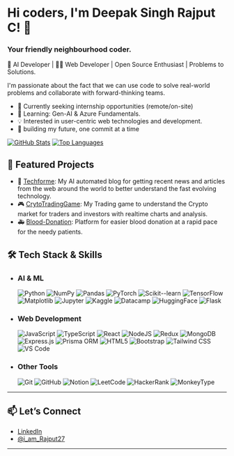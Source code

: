 
# Hi coders, I'm Deepak Singh Rajput C! 👋
### Your friendly neighbourhood coder. 


🤖 AI Developer  | 👨‍💻 Web Developer | Open Source Enthusiast | Problems to Solutions.

I'm passionate about the fact that we can use code to solve real-world problems and collaborate with forward-thinking teams.
- 🔭 Currently seeking internship opportunities (remote/on-site)
- 🌱 Learning: Gen-AI & Azure Fundamentals.
- 💡 Interested in user-centric web technologies and development.
- 🤝 building my future, one commit at a time

[![GitHub Stats](https://github-readme-stats.vercel.app/api?username=DeepakSinghRajputC&show_icons=true&theme=radical)](https://github.com/DeepakSinghRajputC)                   [![Top Languages](https://github-readme-stats.vercel.app/api/top-langs/?username=DeepakSinghRajputC&layout=compact&theme=radical)](https://github.com/DeepakSinghRajputC)


## 🌟 Featured Projects
- 📰 [Techforme](https://github.com/DeepakSinghRajputC/Techforme): My AI automated blog for getting recent news and articles from the web around the world to better understand the fast evolving technology.
- 🎮 [CrytoTradingGame](https://github.com/DeepakSinghRajputC/Crypto-Trading-Game): My Trading game to understand the Crypto market for traders and investors with realtime charts and analysis.
- 🚑 [Blood-Donation](https://github.com/DeepakSinghRajputC/Blood-Donation): Platform for easier blood donation at a rapid pace for the needy patients.

## 🛠️ Tech Stack & Skills
- ### AI & ML
  ![Python](https://img.shields.io/badge/Python-%23306998?style=for-the-badge&logo=python&logoColor=white&labelColor=073659)
  ![NumPy](https://img.shields.io/badge/NumPy-%23013243?style=for-the-badge&logo=numpy&logoColor=white&labelColor=011E2A)
  ![Pandas](https://img.shields.io/badge/Pandas-%23150458?style=for-the-badge&logo=pandas&logoColor=white&labelColor=0A0322)
  ![PyTorch](https://img.shields.io/badge/PyTorch-%23EE4C2C?style=for-the-badge&logo=pytorch&logoColor=white&labelColor=000000)
  ![Scikit--learn](https://img.shields.io/badge/Scikit–learn-%23F7931E?style=for-the-badge&logo=scikit-learn&logoColor=white&labelColor=000000)
  ![TensorFlow](https://img.shields.io/badge/TensorFlow-C25E00?style=for-the-badge&logo=tensorflow&logoColor=white&labelColor=000000)
  ![Matplotlib](https://img.shields.io/badge/Matplotlib-000000?style=for-the-badge&logo=matplotlib&logoColor=white&labelColor=000000)
  ![Jupyter](https://img.shields.io/badge/Jupyter-B35409?style=for-the-badge&logo=jupyter&logoColor=white&labelColor=000000)
  ![Kaggle](https://img.shields.io/badge/Kaggle-188CBF?style=for-the-badge&logo=kaggle&logoColor=white&labelColor=000000)
  ![Datacamp](https://img.shields.io/badge/Datacamp-198C47?style=for-the-badge&logo=datacamp&logoColor=white&labelColor=000000)
  ![HuggingFace](https://img.shields.io/badge/HuggingFace-B3980A?style=for-the-badge&logo=huggingface&logoColor=white&labelColor=000000)
  ![Flask](https://img.shields.io/badge/Flask-000000?style=for-the-badge&logo=flask&labelColor=000000)

- ### Web Development
  ![JavaScript](https://img.shields.io/badge/-JavaScript-black?style=for-the-badge&logo=javascript)
  ![TypeScript](https://img.shields.io/badge/TypeScript-black?style=for-the-badge&logo=typescript&logoColor=white&labelColor=00273F)
  ![React](https://img.shields.io/badge/React-20232a?style=for-the-badge&logo=react)
  ![NodeJS](https://img.shields.io/badge/-Node.js-darkgreen?style=for-the-badge&logo=node.js&logoColor=green&labelColor=black)
  ![Redux](https://img.shields.io/badge/Redux-darkblue?style=for-the-badge&logo=redux&logoColor=white&labelColor=00123A)
  ![MongoDB](https://img.shields.io/badge/MongoDB-%2300684A?style=for-the-badge&logo=mongodb&logoColor=white&labelColor=00533B)
  ![Express.js](https://img.shields.io/badge/Express‑js-%230075C9?style=for-the-badge&logo=express&logoColor=white&labelColor=000000)
  ![Prisma ORM](https://img.shields.io/badge/Prisma-js-%230075C9?style=for-the-badge&logo=prisma&logoColor=white&labelColor=000000)
  ![HTML5](https://img.shields.io/badge/HTML5-orange?style=for-the-badge&logo=html5&labelColor=000000)
  ![Bootstrap](https://img.shields.io/badge/Bootstrap-563D7C?style=for-the-badge&logo=bootstrap&logoColor=white&labelColor=000000)
  ![Tailwind CSS](https://img.shields.io/badge/Tailwind_CSS-38B2AC?style=for-the-badge&logo=tailwind-css&logoColor=white&labelColor=000000)
  ![VS Code](https://img.shields.io/badge/VS_Code-0078d4?style=for-the-badge&logo=visual-studio-code&labelColor=000000)

- ### Other Tools
  ![Git](https://img.shields.io/badge/Git-F05032?style=for-the-badge&logo=git&logoColor=white&labelColor=000000)
  ![GitHub](https://img.shields.io/badge/GitHub-181717?style=for-the-badge&logo=github&logoColor=white&labelColor=0F0E0E)
  ![Notion](https://img.shields.io/badge/Notion-000000?style=for-the-badge&logo=notion&logoColor=white&labelColor=202020)
  ![LeetCode](https://img.shields.io/badge/LeetCode-FFA116?style=for-the-badge&logo=leetcode&logoColor=white&labelColor=000000)
  ![HackerRank](https://img.shields.io/badge/HackerRank-2EC866?style=for-the-badge&logo=hackerrank&logoColor=white&labelColor=000000)
  ![MonkeyType](https://img.shields.io/badge/monkeytype-black?style=for-the-badge&logoColor=black&logoSize=12&labelColor=000000)
----
## 📫 Let’s Connect
- [LinkedIn](https://www.linkedin.com/in/deepak-rajput-8763592aa)
- [@i_am_Rajput27](https://x.com/i_am_Rajput27)
---
